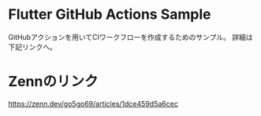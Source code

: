 # Flutter GitHub Actions Sample
GitHubアクションを用いてCIワークフローを作成するためのサンプル。
詳細は下記リンクへ。

# Zennのリンク
https://zenn.dev/go5go69/articles/1dce459d5a6cec
